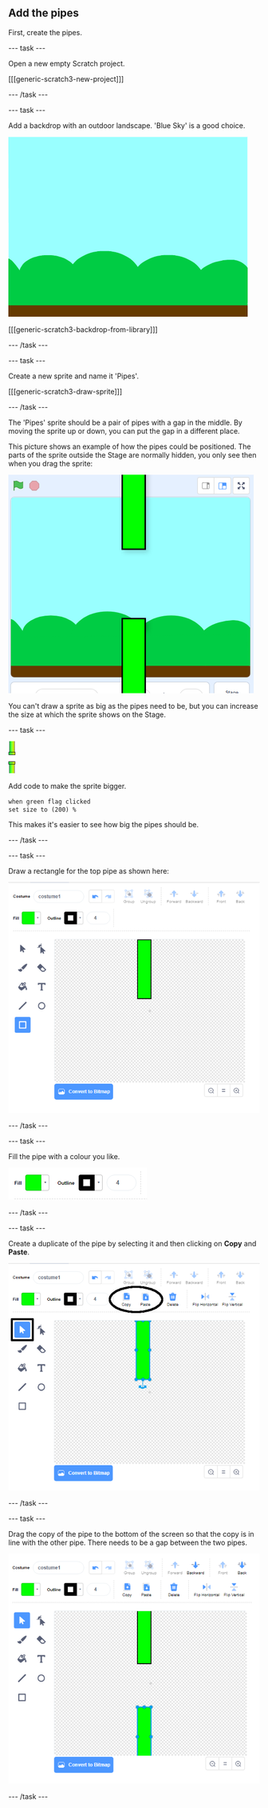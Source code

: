 ## Add the pipes

First, create the pipes.

\--- task \---

Open a new empty Scratch project.

[[[generic-scratch3-new-project]]]

\--- /task \---

\--- task \---

Add a backdrop with an outdoor landscape. 'Blue Sky' is a good choice.

![skærmbillede](images/flappy-stage.png)

[[[generic-scratch3-backdrop-from-library]]]

\--- /task \---

\--- task \---

Create a new sprite and name it 'Pipes'.

[[[generic-scratch3-draw-sprite]]]

\--- /task \---

The 'Pipes' sprite should be a pair of pipes with a gap in the middle. By moving the sprite up or down, you can put the gap in a different place.

This picture shows an example of how the pipes could be positioned. The parts of the sprite outside the Stage are normally hidden, you only see then when you drag the sprite:

![skærmbillede](images/flappy-pipes-position.png)

You can't draw a sprite as big as the pipes need to be, but you can increase the size at which the sprite shows on the Stage.

\--- task \---

![pipes sprite](images/pipes-sprite.png)

Add code to make the sprite bigger.

```blocks3
when green flag clicked
set size to (200) %
```

This makes it's easier to see how big the pipes should be.

\--- /task \---

\--- task \---

Draw a rectangle for the top pipe as shown here:

![rectangle for the pipe](images/flappy-pipes-rectangle.png)

\--- /task \---

\--- task \---

Fill the pipe with a colour you like.

![fill the rectangle](images/flappy-pipes-fill-rectangle.png)

\--- /task \---

\--- task \---

Create a duplicate of the pipe by selecting it and then clicking on **Copy** and **Paste**.

![copy and paste pipe](images/flappy-pipes-duplicate1-annotated.png)

\--- /task \---

\--- task \---

Drag the copy of the pipe to the bottom of the screen so that the copy is in line with the other pipe. There needs to be a gap between the two pipes.

![skærmbillede](images/flappy-pipes-duplicate2.png)

\--- /task \---